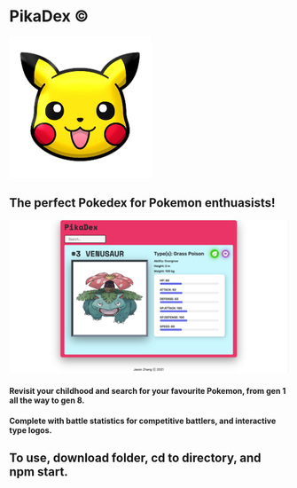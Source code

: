 # PikaDex © 
<img src="/public/Pikachu.png" alt="My cool logo"/>

## The perfect Pokedex for Pokemon enthuasists! 

<img src="/public/Venusaur.png" alt="My cool logo"/>

#### Revisit your childhood and search for your favourite Pokemon, from gen 1 all the way to gen 8.

#### Complete with battle statistics for competitive battlers, and interactive type logos. 

## To use, download folder, cd to directory, and npm start. 
